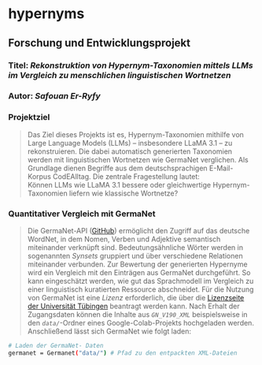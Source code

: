 # hypernyms

## Forschung und Entwicklungsprojekt
### **Titel**: *Rekonstruktion von Hypernym-Taxonomien mittels LLMs im Vergleich zu menschlichen linguistischen Wortnetzen*

### **Autor**: *Safouan Er-Ryfy*

### Projektziel
> Das Ziel dieses Projekts ist es, Hypernym-Taxonomien mithilfe von Large Language Models (LLMs) – insbesondere LLaMA 3.1 – zu rekonstruieren. Die dabei automatisch generierten Taxonomien werden mit linguistischen Wortnetzen wie GermaNet verglichen. Als Grundlage dienen Begriffe aus dem deutschsprachigen E-Mail-Korpus CodEAlltag.
Die zentrale Fragestellung lautet:   
Können LLMs wie LLaMA 3.1 bessere oder gleichwertige Hypernym-Taxonomien liefern wie klassische Wortnetze?

### Quantitativer Vergleich mit GermaNet

> Die GermaNet-API ([GitHub](https://github.com/Germanet-sfs/germanetpy)) ermöglicht den Zugriff auf das deutsche WordNet, in dem Nomen, Verben und Adjektive semantisch miteinander verknüpft sind. Bedeutungsähnliche Wörter werden in sogenannten *Synsets* gruppiert und über verschiedene Relationen miteinander verbunden.
Zur Bewertung der generierten Hypernyme wird ein Vergleich mit den Einträgen aus GermaNet durchgeführt. So kann eingeschätzt werden, wie gut das Sprachmodell im Vergleich zu einer linguistisch kuratierten Ressource abschneidet.
Für die Nutzung von GermaNet ist eine *Lizenz* erforderlich, die über die [Lizenzseite der Universität Tübingen](https://uni-tuebingen.de/fakultaeten/philosophische-fakultaet/fachbereiche/neuphilologie/seminar-fuer-sprachwissenschaft/arbeitsbereiche/allg-sprachwissenschaft-computerlinguistik/ressourcen/lexica/germanet-1/lizenzen/) beantragt werden kann. Nach Erhalt der Zugangsdaten können die Inhalte aus *`GN_V190_XML`* beispielsweise in den *`data/`*-Ordner eines Google-Colab-Projekts hochgeladen werden.
Anschließend lässt sich GermaNet wie folgt laden:
```bash
# Laden der GermaNet- Daten
germanet = Germanet("data/") # Pfad zu den entpackten XML-Dateien
```



